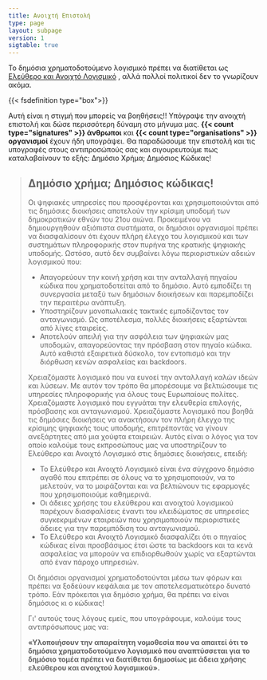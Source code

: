```yaml
---
title: Ανοιχτή Επιστολή
type: page
layout: subpage
version: 1
sigtable: true
---
```


Το δημόσια χρηματοδοτούμενο λογισμικό πρέπει να διατίθεται ως [Ελεύθερο και Ανοιχτό Λογισμικό][fs] , αλλά πολλοί πολιτικοί δεν το γνωρίζουν ακόμα.

{{< fsdefinition type="box">}}

Αυτή είναι η στιγμή που μπορείς να βοηθήσεις!! Υπόγραψε την ανοιχτή επιστολή και δώσε περισσότερη δύναμη στο μήνυμα μας. **{{< count type="signatures" >}} άνθρωποι** και **{{< count type="organisations" >}} οργανισμοί** έχουν ήδη υπογράψει. Θα παραδώσουμε την επιστολή και τις υπογραφές στους αντιπροσώπούς σας και σιγουρευτούμε πως καταλαβαίνουν το εξής: Δημόσιο Χρήμα; Δημόσιος Κώδικας!

> ## Δημόσιο χρήμα; Δημόσιος κώδικας!
>
> Οι ψηφιακές υπηρεσίες που προσφέρονται και χρησιμοποιούνται από τις δημόσιες διοικήσεις αποτελούν την κρίσιμη υποδομή των δημοκρατικών εθνών του 21ου αιώνα. Προκειμένου να δημιουργηθούν αξιόπιστα συστήματα, οι δημόσιοι οργανισμοί πρέπει να διασφαλίσουν ότι έχουν πλήρη έλεγχο του λογισμικού και των συστημάτων πληροφορικής στον πυρήνα της κρατικής ψηφιακής υποδομής. Ωστόσο, αυτό δεν συμβαίνει λόγω περιοριστικών αδειών λογισμικού που:
>
> * Απαγορεύουν την κοινή χρήση και την ανταλλαγή πηγαίου κώδικα που χρηματοδοτείται από το δημόσιο. Αυτό εμποδίζει τη συνεργασία μεταξύ των δημόσιων διοικήσεων και παρεμποδίζει την περαιτέρω ανάπτυξη.
> * Υποστηρίζουν μονοπωλιακές τακτικές εμποδίζοντας τον ανταγωνισμό. Ως αποτέλεσμα, πολλές διοικήσεις εξαρτώνται από λίγες εταιρείες.
> * Αποτελούν απειλή για την ασφάλεια των ψηφιακών μας υποδομών, απαγορεύοντας την πρόσβαση στον πηγαίο κώδικα. Αυτό καθιστά εξαιρετικά δύσκολο, τον εντοπισμό και την διόρθωση κενών ασφαλείας και backdoors.
>
> Χρειαζόμαστε λογισμικό που να ευνοεί την ανταλλαγή καλών ιδεών και λύσεων. Με αυτόν τον τρόπο θα μπορέσουμε να βελτιώσουμε τις υπηρεσίες πληροφορικής για όλους τους Ευρωπαίους πολίτες. Χρειαζόμαστε λογισμικό που εγγυάται την ελευθερία επιλογής, πρόσβασης και ανταγωνισμού. Χρειαζόμαστε λογισμικό που βοηθά τις δημόσιες διοικήσεις να ανακτήσουν τον πλήρη έλεγχο της κρίσιμης ψηφιακής τους υποδομής, επιτρέποντάς να γίνουν ανεξάρτητες από μια χούφτα εταιρειών. Αυτός είναι ο λόγος για τον οποίο καλούμε τους εκπροσώπους μας να υποστηρίζουν το Ελεύθερο και Ανοιχτό Λογισμικό στις δημόσιες διοικήσεις, επειδή:
>
> * Το Ελεύθερο και Ανοιχτό Λογισμικό είναι ένα σύγχρονο δημόσιο αγαθό που επιτρέπει σε όλους να το χρησιμοποιούν, να το μελετούν, να το μοιράζονται και να βελτιώνουν τις εφαρμογές που χρησιμοποιούμε καθημερινά.
> * Οι άδειες χρήσης του ελεύθερου και ανοιχτού λογισμικού παρέχουν διασφαλίσεις έναντι του κλειδώματος σε υπηρεσίες συγκεκριμένων εταιρειών που χρησιμοποιούν περιοριστικές άδειες για την παρεμπόδιση του ανταγωνισμού.
> * Το Ελεύθερο και Ανοιχτό Λογισμικό διασφαλίζει ότι ο πηγαίος κώδικας είναι προσβάσιμος έτσι ώστε τα backdoors και τα κενά ασφαλείας να μπορούν να επιδιορθωθούν χωρίς να εξαρτώνται από έναν πάροχο υπηρεσιών.
>
> Οι δημόσιοι οργανισμοί χρηματοδοτούνται μέσω των φόρων και πρέπει να ξοδεύουν κεφάλαια με τον αποτελεσματικότερο δυνατό τρόπο. Εάν πρόκειται για δημόσιο χρήμα, θα πρέπει να είναι δημόσιος κι ο κώδικας!
>
> Γι' αυτούς τους λόγους εμείς, που υπογράφουμε, καλούμε τους αντιπρόσωπους μας να:
>
> **«Υλοποιήσουν την απαραίτητη νομοθεσία που να απαιτεί ότι το δημόσια χρηματοδοτούμενο λογισμικό που αναπτύσσεται για το δημόσιο τομέα πρέπει να διατίθεται δημοσίως με άδεια χρήσης ελεύθερου και ανοιχτού λογισμικού».**

[fs]: https://fsfe.org/freesoftware/basics/summary.html "Το Ελεύθερο Λογισμικό δίνει σε όλους το δικαίωμα να χρησιμοποιούν, να μελετούν, να μοιράζονται και να βελτιώνουν το λογισμικό. Αυτό το δικαίωμα βοηθά στην υποστήριξη άλλων θεμελιωδών ελευθεριών όπως η ελευθερία του λόγου, του τύπου και της ιδιωτικότητας."
